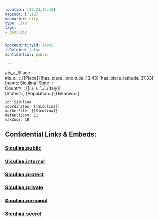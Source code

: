 ```yaml
---
location: [37.33,13.43] 
mapzoom: [7,12] 
mapmarker: city 
type: City
tags:
- geo/City


SpocWebEntityId: 34241
isDeleted: false
confidential: public

---
```

#is_a_/Place  
#is_a_ :: [[Place]] 
[has_place_longitude::13.43] 
[has_place_latitude::37.33] 
[name::Siculina] 
State ::  
Country :: [[../../../../../Italy]]  
[StateId::] 
[Population::] 
[Unknown::] 


```leaflet
id: Siculina
coordinates: [[Siculina]] 
markerFile: [[Siculina]] 
defaultZoom: 11 
maxZoom: 18
```


## Confidential Links & Embeds: 

### [Siculina.public](/_public/\Earth\Continent\Europe\Europe~South\Italy\regions~Italy\Sicily\Agrigento\CitySiculina.public.md) 

### [Siculina.internal](/_internal/\Earth\Continent\Europe\Europe~South\Italy\regions~Italy\Sicily\Agrigento\CitySiculina.internal.md) 

### [Siculina.protect](/_protect/\Earth\Continent\Europe\Europe~South\Italy\regions~Italy\Sicily\Agrigento\CitySiculina.protect.md) 

### [Siculina.private](/_private/\Earth\Continent\Europe\Europe~South\Italy\regions~Italy\Sicily\Agrigento\CitySiculina.private.md) 

### [Siculina.personal](/_personal/\Earth\Continent\Europe\Europe~South\Italy\regions~Italy\Sicily\Agrigento\CitySiculina.personal.md) 

### [Siculina.secret](/_secret/\Earth\Continent\Europe\Europe~South\Italy\regions~Italy\Sicily\Agrigento\CitySiculina.secret.md)

